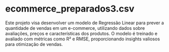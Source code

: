 # ecommerce_preparados3.csv
Este projeto visa desenvolver um modelo de Regressão Linear para prever a quantidade de vendas em um e-commerce, utilizando dados sobre avaliações, preços e características dos produtos. O modelo é treinado e avaliado com métricas como R² e RMSE, proporcionando insights valiosos para otimização de vendas.
